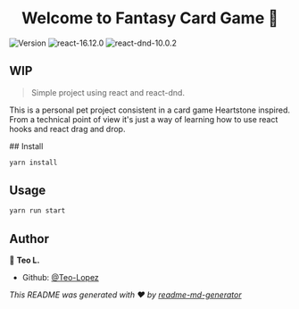<h1 align="center">Welcome to Fantasy Card Game 👋</h1>

<p>
  <img alt="Version" src="https://img.shields.io/badge/version-0.1.0-blue.svg?cacheSeconds=2592000" />
  <img alt="react-16.12.0" src="https://img.shields.io/badge/react-16.12.0-brightgreen"/>
  <img alt="react-dnd-10.0.2" src="https://img.shields.io/badge/react--dnd-10.0.2-blue"/>
</p>

<h2>WIP</h2>

> Simple project using react and react-dnd.

<p>This is a personal pet project consistent in a card game Heartstone inspired. <br>
From a technical point of view it's just a way of learning how to use react hooks and react drag and drop.
</p>
## Install

```sh
yarn install
```

## Usage

```sh
yarn run start
```

## Author

👤 **Teo L.**

- Github: [@Teo-Lopez](https://github.com/Teo-Lopez)

_This README was generated with ❤️ by [readme-md-generator](https://github.com/kefranabg/readme-md-generator)_
